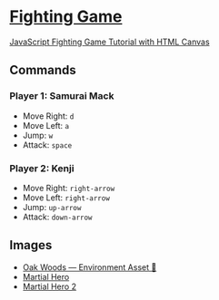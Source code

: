 # [Fighting Game](https://fighting-game-sigma.vercel.app/)

[JavaScript Fighting Game Tutorial with HTML Canvas](https://www.youtube.com/watch?v=vyqbNFMDRGQ)

## Commands

### Player 1: Samurai Mack

- Move Right: `d`
- Move Left: `a`
- Jump: `w`
- Attack: `space`

### Player 2: Kenji

- Move Right: `right-arrow`
- Move Left: `right-arrow`
- Jump: `up-arrow`
- Attack: `down-arrow`

## Images

- [Oak Woods — Environment Asset 🍂](https://brullov.itch.io/oak-woods?download)
- [Martial Hero](https://luizmelo.itch.io/martial-hero)
- [Martial Hero 2](https://luizmelo.itch.io/martial-hero-2)
